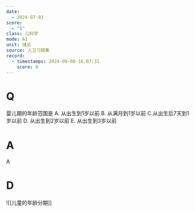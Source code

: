 ```yaml
---
date:
  - 2024-07-03
score:
  - "1"
class: 儿科学
mode: A1
unit: 绪论
source: 人卫习题集
record:
  - timestamps: 2024-09-08-16:07:31
    score: 0
---
```


# Q
婴儿期的年龄范围是
A. 从出生到1岁以前 
B. 从满月到1岁以前
C.从出生后7天到1岁以前 
D. 从出生到2岁以前
E. 从出生到3岁以前

# A

A


# D
![[儿童的年龄分期]]